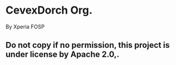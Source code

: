 # CevexDorch Org.
By Xperia FOSP

## Do not copy if no permission, this project is under license by Apache 2.0,.
